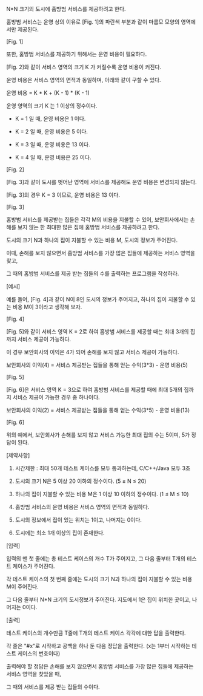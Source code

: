 N*N 크기의 도시에 홈방범 서비스를 제공하려고 한다.

홈방범 서비스는 운영 상의 이유로 [Fig. 1]의 파란색 부분과 같이 마름모 모양의 영역에서만 제공된다.
 


[Fig. 1]


또한, 홈방범 서비스를 제공하기 위해서는 운영 비용이 필요하다.

[Fig. 2]와 같이 서비스 영역의 크기 K 가 커질수록 운영 비용이 커진다.

운영 비용은 서비스 영역의 면적과 동일하며, 아래와 같이 구할 수 있다.

운영 비용 = K * K + (K - 1) * (K - 1)

운영 영역의 크기 K 는 1 이상의 정수이다.

 - K = 1 일 때, 운영 비용은 1 이다.

 - K = 2 일 때, 운영 비용은 5 이다.

 - K = 3 일 때, 운영 비용은 13 이다.

 - K = 4 일 때, 운영 비용은 25 이다.

 

[Fig. 2]


[Fig. 3]과 같이 도시를 벗어난 영역에 서비스를 제공해도 운영 비용은 변경되지 않는다.

[Fig. 3]의 경우 K = 3 이므로, 운영 비용은 13 이다.
 

 [Fig. 3]


홈방범 서비스를 제공받는 집들은 각각 M의 비용을 지불할 수 있어, 보안회사에서는 손해를 보지 않는 한 최대한 많은 집에 홈방범 서비스를 제공하려고 한다.

도시의 크기 N과 하나의 집이 지불할 수 있는 비용 M, 도시의 정보가 주어진다.

이때, 손해를 보지 않으면서 홈방범 서비스를 가장 많은 집들에 제공하는 서비스 영역을 찾고,

그 때의 홈방범 서비스를 제공 받는 집들의 수를 출력하는 프로그램을 작성하라.


[예시]

예를 들어, [Fig. 4]과 같이 N이 8인 도시의 정보가 주어지고, 하나의 집이 지불할 수 있는 비용 M이 3이라고 생각해 보자.

 

[Fig. 4]


[Fig. 5]와 같이 서비스 영역 K = 2로 하여 홈방범 서비스를 제공할 때는 최대 3개의 집까지 서비스 제공이 가능하다.

이 경우 보안회사의 이익은 4가 되어 손해를 보지 않고 서비스 제공이 가능하다.

보안회사의 이익(4) = 서비스 제공받는 집들을 통해 얻는 수익(3*3) - 운영 비용(5)

 

[Fig. 5]


[Fig. 6]은 서비스 영역 K = 3으로 하여 홈방범 서비스를 제공할 때에 최대 5개의 집까지 서비스 제공이 가능한 경우 중 하나이다.

보안회사의 이익(2) = 서비스 제공받는 집들을 통해 얻는 수익(3*5) - 운영 비용(13)
 

[Fig. 6]


위의 예에서, 보안회사가 손해를 보지 않고 서비스 가능한 최대 집의 수는 5이며, 5가 정답이 된다.


[제약사항]

1. 시간제한 : 최대 50개 테스트 케이스를 모두 통과하는데, C/C++/Java 모두 3초

2. 도시의 크기 N은 5 이상 20 이하의 정수이다. (5 ≤ N ≤ 20)

3. 하나의 집이 지불할 수 있는 비용 M은 1 이상 10 이하의 정수이다. (1 ≤ M ≤ 10)

4. 홈방범 서비스의 운영 비용은 서비스 영역의 면적과 동일하다.

5. 도시의 정보에서 집이 있는 위치는 1이고, 나머지는 0이다.

6. 도시에는 최소 1개 이상의 집이 존재한다.


[입력]

입력의 맨 첫 줄에는 총 테스트 케이스의 개수 T가 주어지고, 그 다음 줄부터 T개의 테스트 케이스가 주어진다.

각 테스트 케이스의 첫 번째 줄에는 도시의 크기 N과 하나의 집이 지불할 수 있는 비용 M이 주어진다.

그 다음 줄부터 N*N 크기의 도시정보가 주어진다. 지도에서 1은 집이 위치한 곳이고, 나머지는 0이다.


[출력]

테스트 케이스의 개수만큼 T줄에 T개의 테스트 케이스 각각에 대한 답을 출력한다.

각 줄은 "#x"로 시작하고 공백을 하나 둔 다음 정답을 출력한다. (x는 1부터 시작하는 테스트 케이스의 번호이다)

출력해야 할 정답은 손해를 보지 않으면서 홈방범 서비스를 가장 많은 집들에 제공하는 서비스 영역을 찾았을 때,

그 때의 서비스를 제공 받는 집들의 수이다.
